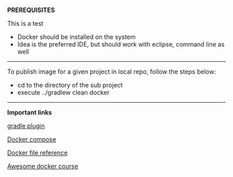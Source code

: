 <B>PREREQUISITES</B>

This is a test
- Docker should be installed on the system
- Idea is the preferred IDE, but should work with eclipse, command line as well

---
To publish image for a given project in local repo, follow the steps below:

- cd to the directory of the sub project
- execute ../gradlew clean docker

---
<B>Important links</B>

[gradle plugin](https://plugins.gradle.org/plugin/com.palantir.docker)

[Docker compose](https://docs.docker.com/compose/)

[Docker file reference](https://docs.docker.com/engine/reference/builder/#usage)

[Awesome docker course](https://www.udemy.com/course/docker-mastery/)


